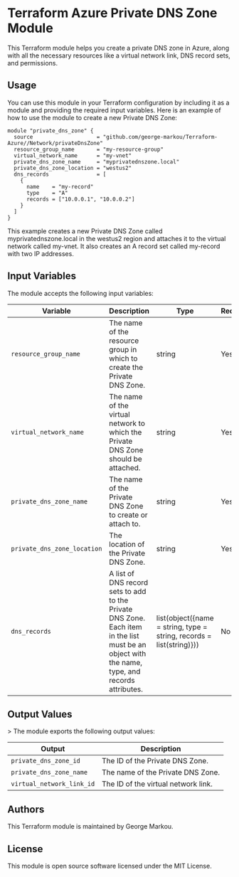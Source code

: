 <h1>Terraform Azure Private DNS Zone Module</h1>
This Terraform module helps you create a private DNS zone in Azure, along with all the necessary resources like a virtual network link, DNS record sets, and permissions.

<h2>Usage</h2>
You can use this module in your Terraform configuration by including it as a module and providing the required input variables. Here is an example of how to use the module to create a new Private DNS Zone:

```hcl
module "private_dns_zone" {
  source                    = "github.com/george-markou/Terraform-Azure//Network/privateDnsZone"
  resource_group_name       = "my-resource-group"
  virtual_network_name      = "my-vnet"
  private_dns_zone_name     = "myprivatednszone.local"
  private_dns_zone_location = "westus2"
  dns_records               = [
    {
      name    = "my-record"
      type    = "A"
      records = ["10.0.0.1", "10.0.0.2"]
    }
  ]
}
```

This example creates a new Private DNS Zone called myprivatednszone.local in the westus2 region and attaches it to the virtual network called my-vnet. It also creates an A record set called my-record with two IP addresses.

<h2>Input Variables</h2>
The module accepts the following input variables:

|Variable |	Description| Type|	Required|
|---|---|---|---|
|`resource_group_name`|	The name of the resource group in which to create the Private DNS Zone.|	string|	Yes|
|`virtual_network_name`|	The name of the virtual network to which the Private DNS Zone should be attached.|	string|	Yes|
|`private_dns_zone_name`|	The name of the Private DNS Zone to create or attach to.|	string|	Yes|
|`private_dns_zone_location`|	The location of the Private DNS Zone.|	string|	Yes|
|`dns_records`|	A list of DNS record sets to add to the Private DNS Zone. Each item in the list must be an object with the name, type, and records attributes.|	list(object({name = string, type = string, records = list(string)}))|	No

<h2>Output Values</h2>>
The module exports the following output values:

|Output|	Description|
|---|---|
|`private_dns_zone_id`|	The ID of the Private DNS Zone.|
|`private_dns_zone_name`|	The name of the Private DNS Zone.|
|`virtual_network_link_id`|	The ID of the virtual network link.|

<h2>Authors</h2>
This Terraform module is maintained by George Markou.

<h2>License</h2>
This module is open source software licensed under the MIT License.
